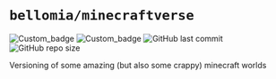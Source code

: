 # `bellomia/minecraftverse`
![Custom_badge](https://img.shields.io/static/v1?&label=10&message=✓&color=informational&logo=windows&style=flat)
![Custom_badge](https://img.shields.io/static/v1?&label=11&message=✓&color=9cf&logo=apple&style=flat)
![GitHub last commit](https://img.shields.io/github/last-commit/bellomia/minecraftverse?label=last%20game&logo=mojangstudios&style=flat)
![GitHub repo size](https://img.shields.io/github/repo-size/bellomia/minecraftverse?color=yellow&label=totalling&logo=git&style=flat)

Versioning of some amazing (but also some crappy) minecraft worlds
